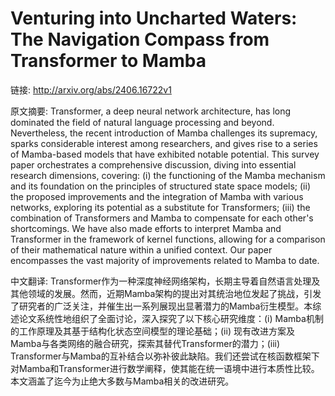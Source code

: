 # Venturing into Uncharted Waters: The Navigation Compass from Transformer to Mamba

链接: http://arxiv.org/abs/2406.16722v1

原文摘要:
Transformer, a deep neural network architecture, has long dominated the field
of natural language processing and beyond. Nevertheless, the recent
introduction of Mamba challenges its supremacy, sparks considerable interest
among researchers, and gives rise to a series of Mamba-based models that have
exhibited notable potential. This survey paper orchestrates a comprehensive
discussion, diving into essential research dimensions, covering: (i) the
functioning of the Mamba mechanism and its foundation on the principles of
structured state space models; (ii) the proposed improvements and the
integration of Mamba with various networks, exploring its potential as a
substitute for Transformers; (iii) the combination of Transformers and Mamba to
compensate for each other's shortcomings. We have also made efforts to
interpret Mamba and Transformer in the framework of kernel functions, allowing
for a comparison of their mathematical nature within a unified context. Our
paper encompasses the vast majority of improvements related to Mamba to date.

中文翻译:
Transformer作为一种深度神经网络架构，长期主导着自然语言处理及其他领域的发展。然而，近期Mamba架构的提出对其统治地位发起了挑战，引发了研究者的广泛关注，并催生出一系列展现出显著潜力的Mamba衍生模型。本综述论文系统性地组织了全面讨论，深入探究了以下核心研究维度：(i) Mamba机制的工作原理及其基于结构化状态空间模型的理论基础；(ii) 现有改进方案及Mamba与各类网络的融合研究，探索其替代Transformer的潜力；(iii) Transformer与Mamba的互补结合以弥补彼此缺陷。我们还尝试在核函数框架下对Mamba和Transformer进行数学阐释，使其能在统一语境中进行本质性比较。本文涵盖了迄今为止绝大多数与Mamba相关的改进研究。
